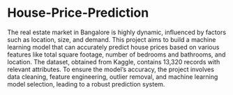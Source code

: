 # House-Price-Prediction
The real estate market in Bangalore is highly dynamic, influenced by factors such as location, size, and demand. This project aims to build a machine learning model that can accurately predict house prices based on various features like total square footage, number of bedrooms and bathrooms, and location. The dataset, obtained from Kaggle, contains 13,320 records with relevant attributes.
To ensure the model’s accuracy, the project involves data cleaning, feature engineering, outlier removal, and machine learning model selection, leading to a robust prediction system.
